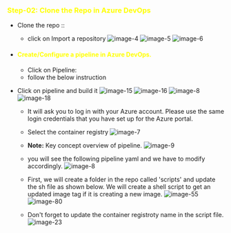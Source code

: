 ### <span style="color: Yellow;">**Step-02: Clone the Repo in Azure DevOps**
  - Clone the repo :: 
    - click on Import a repository
![image-4](https://github.com/user-attachments/assets/53dbdf83-3556-48fd-be1a-0d9a947f0d3f)
![image-5](https://github.com/user-attachments/assets/72b9064f-3da3-4a56-ba79-4fbd0da1161d)
![image-6](https://github.com/user-attachments/assets/efda7e38-328e-4900-b2b8-1a5048a78d31)


- #### <span style="color: Yellow;"> Create/Configure a pipeline in Azure DevOps.
  - Click on Pipeline:
   - follow the below instruction

- Click on pipeline and build it 
![image-15](https://github.com/user-attachments/assets/1569057a-b780-47fe-8272-236869de1a36)
![image-16](https://github.com/user-attachments/assets/b107209b-4d3e-4e0f-8fcd-969b61c43e15)
![image-8](https://github.com/user-attachments/assets/a3f02167-7b1e-46dd-8c66-7dadb0d7f4a1)
![image-18](https://github.com/user-attachments/assets/646a7063-9021-445f-9123-9be24ecd9c53)
    
  - It will ask you to log in with your Azure account. Please use the same login credentials that you have set up for the Azure portal.

  - Select the container registry
![image-7](https://github.com/user-attachments/assets/ebc5630e-d798-45d5-8688-2fe602defb3c)


  - **Note:** Key concept overview of pipeline.
![image-9](https://github.com/user-attachments/assets/2c902e33-4243-4171-a666-9d0eb5743120)


  - you will see the following pipeline yaml and we have to modify accordingly.
![image-8](https://github.com/user-attachments/assets/ab975781-a81a-41b7-bc2c-fa0686ac518b)

  - First, we will create a folder in the repo called 'scripts' and update the sh file as shown below. We will create a shell script to get an updated image tag if it is creating a new image.
![image-55](https://github.com/user-attachments/assets/43b96a06-d27c-46bf-b24a-1c0d7196f55a)
![image-80](https://github.com/user-attachments/assets/dd1b68b4-5e89-4f34-895f-1381eb513e9c)


  - Don't forget to update the container registroty name in the script file.
![image-23](https://github.com/user-attachments/assets/f74f2934-17d8-477a-a964-b725ab67e672)
